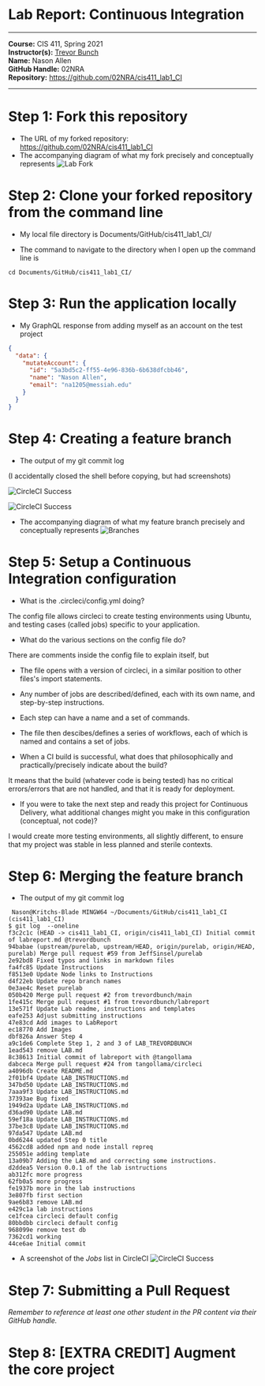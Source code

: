 # Lab Report: Continuous Integration
___
**Course:** CIS 411, Spring 2021  
**Instructor(s):** [Trevor Bunch](https://github.com/trevordbunch)  
**Name:** Nason Allen  
**GitHub Handle:** 02NRA  
**Repository:** https://github.com/02NRA/cis411_lab1_CI
___

# Step 1: Fork this repository
- The URL of my forked repository: https://github.com/02NRA/cis411_lab1_CI
- The accompanying diagram of what my fork precisely and conceptually represents
![Lab Fork](../assets/Lab_Fork.png)

# Step 2: Clone your forked repository from the command line  
- My local file directory is Documents/GitHub/cis411_lab1_CI/

- The command to navigate to the directory when I open up the command line is

```
cd Documents/GitHub/cis411_lab1_CI/
```

# Step 3: Run the application locally
- My GraphQL response from adding myself as an account on the test project
``` json
{
  "data": {
    "mutateAccount": {
      "id": "5a3bd5c2-ff55-4e96-836b-6b638dfcbb46",
      "name": "Nason Allen",
      "email": "na1205@messiah.edu"
    }
  }
}
```

# Step 4: Creating a feature branch
- The output of my git commit log

(I accidentally closed the shell before copying, but had screenshots)

![CircleCI Success](../assets/Branch_create.png)

![CircleCI Success](../assets/Branch_create2.png)

- The accompanying diagram of what my feature branch precisely and conceptually represents
![Branches](../assets/Branch_and_features.png)

# Step 5: Setup a Continuous Integration configuration
- What is the .circleci/config.yml doing?  

The config file allows circleci to create testing environments using Ubuntu, and testing cases (called jobs) specific to your application.

- What do the various sections on the config file do?  
   
There are comments inside the config file to explain itself, but 
- The file opens with a version of circleci, in a similar position to other files's import statements.
- Any number of jobs are described/defined, each with its own name, and step-by-step instructions.
- Each step can have a name and a set of commands.
- The file then descibes/defines a series of workflows, each of which is named and contains a set of jobs.

- When a CI build is successful, what does that philosophically and practically/precisely indicate about the build?  
   
It means that the build (whatever code is being tested) has no critical errors/errors that are not handled, and that it is ready for deployment.

- If you were to take the next step and ready this project for Continuous Delivery, what additional changes might you make in this configuration (conceptual, not code)?  
   
I would create more testing environments, all slightly different, to ensure that my project was stable in less planned and sterile contexts.

# Step 6: Merging the feature branch
* The output of my git commit log
```
 Nason@Kritchs-Blade MINGW64 ~/Documents/GitHub/cis411_lab1_CI (cis411_lab1_CI)
$ git log  --oneline
f3c2c1c (HEAD -> cis411_lab1_CI, origin/cis411_lab1_CI) Initial commit of labreport.md @trevordbunch
94babae (upstream/purelab, upstream/HEAD, origin/purelab, origin/HEAD, purelab) Merge pull request #59 from JeffSinsel/purelab
2e92bd8 Fixed typos and links in markdown files
fa4fc85 Update Instructions
f8513e0 Update Node links to Instructions
d4f22eb Update repo branch names
0e3ae4c Reset purelab
050b420 Merge pull request #2 from trevordbunch/main
1fe415c Merge pull request #1 from trevordbunch/labreport
13e571f Update Lab readme, instructions and templates
eafe253 Adjust submitting instructions
47e83cd Add images to LabReport
ec18770 Add Images
dbf826a Answer Step 4
a9c1de6 Complete Step 1, 2 and 3 of LAB_TREVORDBUNCH
1ead543 remove LAB.md
8c38613 Initial commit of labreport with @tangollama
dabceca Merge pull request #24 from tangollama/circleci
a4096db Create README.md
2f01bf4 Update LAB_INSTRUCTIONS.md
347bd50 Update LAB_INSTRUCTIONS.md
7aaa9f3 Update LAB_INSTRUCTIONS.md
37393ae Bug fixed
1949d2a Update LAB_INSTRUCTIONS.md
d36ad90 Update LAB.md
59ef18a Update LAB_INSTRUCTIONS.md
37be3c8 Update LAB_INSTRUCTIONS.md
97da547 Update LAB.md
0bd6244 updated Step 0 title
4562cd8 added npm and node install repreq
255051e adding template
13a09b7 Adding the LAB.md and correcting some instructions.
d2ddea5 Version 0.0.1 of the lab isntructions
ab312fc more progress
62fb0a5 more progress
fe1937b more in the lab instructions
3e807fb first section
9ae6b83 remove LAB.md
e429c1a lab instructions
ce1fcea circleci default config
80bbdbb circleci default config
968099e remove test db
7362cd1 working
44ce6ae Initial commit

```

* A screenshot of the _Jobs_ list in CircleCI
![CircleCI Success](../assets/Circ_Jobs.png)

# Step 7: Submitting a Pull Request
_Remember to reference at least one other student in the PR content via their GitHub handle._



# Step 8: [EXTRA CREDIT] Augment the core project